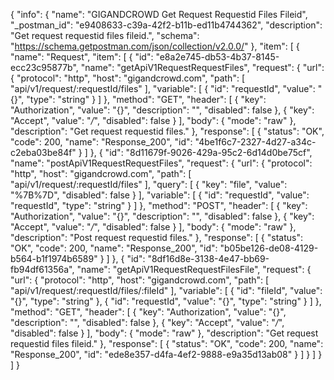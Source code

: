 {
  "info": {
    "name": "GIGANDCROWD Get Request Requestid Files Fileid",
    "_postman_id": "e9408633-c39a-42f2-b11b-ed11b4744362",
    "description": "Get request requestid files fileid.",
    "schema": "https://schema.getpostman.com/json/collection/v2.0.0/"
  },
  "item": [
    {
      "name": "Request",
      "item": [
        {
          "id": "e8a2e745-db53-4b37-8145-ecc23c95877b",
          "name": "getApiV1RequestRequestFiles",
          "request": {
            "url": {
              "protocol": "http",
              "host": "gigandcrowd.com",
              "path": [
                "api/v1/request/:requestId/files"
              ],
              "variable": [
                {
                  "id": "requestId",
                  "value": "{}",
                  "type": "string"
                }
              ]
            },
            "method": "GET",
            "header": [
              {
                "key": "Authorization",
                "value": "{}",
                "description": "",
                "disabled": false
              },
              {
                "key": "Accept",
                "value": "*/*",
                "disabled": false
              }
            ],
            "body": {
              "mode": "raw"
            },
            "description": "Get request requestid files."
          },
          "response": [
            {
              "status": "OK",
              "code": 200,
              "name": "Response_200",
              "id": "4be1f6c7-2327-4d27-a34c-c2eba03be84f"
            }
          ]
        },
        {
          "id": "8d11679f-9026-429a-95c2-6d14d0be75cf",
          "name": "postApiV1RequestRequestFiles",
          "request": {
            "url": {
              "protocol": "http",
              "host": "gigandcrowd.com",
              "path": [
                "api/v1/request/:requestId/files"
              ],
              "query": [
                {
                  "key": "file",
                  "value": "%7B%7D",
                  "disabled": false
                }
              ],
              "variable": [
                {
                  "id": "requestId",
                  "value": "requestId",
                  "type": "string"
                }
              ]
            },
            "method": "POST",
            "header": [
              {
                "key": "Authorization",
                "value": "{}",
                "description": "",
                "disabled": false
              },
              {
                "key": "Accept",
                "value": "*/*",
                "disabled": false
              }
            ],
            "body": {
              "mode": "raw"
            },
            "description": "Post request requestid files."
          },
          "response": [
            {
              "status": "OK",
              "code": 200,
              "name": "Response_200",
              "id": "b05be126-de08-4129-b564-b1f1974b6589"
            }
          ]
        },
        {
          "id": "8df16d8e-3138-4e47-bb69-fb94df61356a",
          "name": "getApiV1RequestRequestFilesFile",
          "request": {
            "url": {
              "protocol": "http",
              "host": "gigandcrowd.com",
              "path": [
                "api/v1/request/:requestId/files/:fileId"
              ],
              "variable": [
                {
                  "id": "fileId",
                  "value": "{}",
                  "type": "string"
                },
                {
                  "id": "requestId",
                  "value": "{}",
                  "type": "string"
                }
              ]
            },
            "method": "GET",
            "header": [
              {
                "key": "Authorization",
                "value": "{}",
                "description": "",
                "disabled": false
              },
              {
                "key": "Accept",
                "value": "*/*",
                "disabled": false
              }
            ],
            "body": {
              "mode": "raw"
            },
            "description": "Get request requestid files fileid."
          },
          "response": [
            {
              "status": "OK",
              "code": 200,
              "name": "Response_200",
              "id": "ede8e357-d4fa-4ef2-9888-e9a35d13ab08"
            }
          ]
        }
      ]
    }
  ]
}